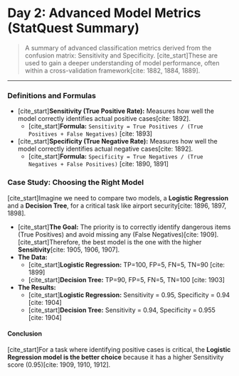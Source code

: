 # Day 2: Advanced Model Metrics (StatQuest Summary)

> A summary of advanced classification metrics derived from the confusion matrix: Sensitivity and Specificity. [cite_start]These are used to gain a deeper understanding of model performance, often within a cross-validation framework[cite: 1882, 1884, 1889].

---

### **Definitions and Formulas**

-   [cite_start]**Sensitivity (True Positive Rate):** Measures how well the model correctly identifies actual positive cases[cite: 1892].
    -   [cite_start]**Formula:** `Sensitivity = True Positives / (True Positives + False Negatives)` [cite: 1893]
-   [cite_start]**Specificity (True Negative Rate):** Measures how well the model correctly identifies actual negative cases[cite: 1892].
    -   [cite_start]**Formula:** `Specificity = True Negatives / (True Negatives + False Positives)` [cite: 1890, 1891]

### **Case Study: Choosing the Right Model**

[cite_start]Imagine we need to compare two models, a **Logistic Regression** and a **Decision Tree**, for a critical task like airport security[cite: 1896, 1897, 1898].

-   [cite_start]**The Goal:** The priority is to correctly identify dangerous items (True Positives) and avoid missing any (False Negatives)[cite: 1909]. [cite_start]Therefore, the best model is the one with the higher **Sensitivity**[cite: 1905, 1906, 1907].
-   **The Data:**
    -   [cite_start]**Logistic Regression:** TP=100, FP=5, FN=5, TN=90 [cite: 1899]
    -   [cite_start]**Decision Tree:** TP=90, FP=5, FN=5, TN=100 [cite: 1903]
-   **The Results:**
    -   [cite_start]**Logistic Regression:** Sensitivity = 0.95, Specificity = 0.94 [cite: 1904]
    -   [cite_start]**Decision Tree:** Sensitivity = 0.94, Specificity = 0.955 [cite: 1904]

#### **Conclusion**

[cite_start]For a task where identifying positive cases is critical, the **Logistic Regression model is the better choice** because it has a higher Sensitivity score (0.95)[cite: 1909, 1910, 1912].

